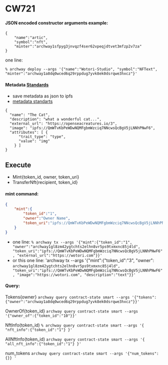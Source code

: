 # CW721

#### JSON encoded constructor arguments example:
```
{
    "name":"artic",
    "symbol":"nft",
    "minter":"archway1sfpyg3jnvqzf4ser62vpeqjdtvet3mfzp2v7za"
}
```
one line:
```
% archway deploy --args '{"name":"Wotori-Studio", "symbol":"NFText", "minter":"archway1a8dq0wced6q29rppdug7yvk8ek0dsrqwe3hxcz"}'
```

#### Metadata [Standards](https://docs.opensea.io/docs/metadata-standards)
- save metadata as json to ipfs
- [metadata standarts](https://docs.opensea.io/docs/metadata-standards)
```
{
  "name": "The Cat",
  "description": "what a wonderful cat...", 
  "external_url": "https://openseacreatures.io/3", 
  "image": "ipfs://QmWTvKbPeWDwNQMFgbmWzciq7NNcwsQcBgV5jLNNhPNwF6", 
  "attributes": [ {
      "trait_type": "type", 
      "value": "img"
    } ]
}
```

## Execute
- Mint{token_id, owner, token_uri}
- TransferNft{recipient, token_id}

#### mint command:
```json
{
    "mint":{
        "token_id":"1",
        "owner":"Owner Name",
        "token_uri":"ipfs://QmWTvKbPeWDwNQMFgbmWzciq7NNcwsQcBgV5jLNNhPNwF6"
    }
}
```
- one line: `% archway tx --args '{"mint":{"token_id":"1", "owner":"archway1gl8zm42ygtchts2elhn8vr5ps9txmxnc85j4ld", "token_uri":"ipfs://QmWTvKbPeWDwNQMFgbmWzciq7NNcwsQcBgV5jLNNhPNwF6", "external_url":"https://wotori.com"}}'`
- or this one line: 'archway tx --args '{"mint":{"token_id":"3", "owner": `archway1gl8zm42ygtchts2elhn8vr5ps9txmxnc85j4ld", "token_uri":"ipfs://QmWTvKbPeWDwNQMFgbmWzciq7NNcwsQcBgV5jLNNhPNwF6", "image":"https://wotori.com", "description":"text"}}'`

#### Query:
Tokens{owner}
`archway query contract-state smart --args '{"tokens":{"owner":"archway1a8dq0wced6q29rppdug7yvk8ek0dsrqwe3hxcz"}}'`

OwnerOf{token_id}
`archway query contract-state smart --args '{"owner_of":{"token_id":"10"}}'`

NftInfo(token_id)
`% archway query contract-state smart --args '{ "nft_info":{"token_id":"1"} }'`

AllNftInfo(token_id)
`archway query contract-state smart --args '{ "all_nft_info":{"token_id":"1"} }'`

num_tokens
`archway query contract-state smart --args '{"num_tokens":{}} '`